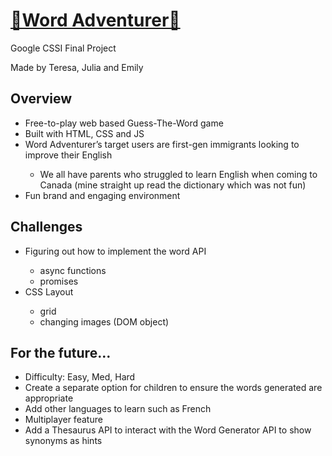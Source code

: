 <h1> <a href="https://word-adventurer.emilykim10.repl.co/index.html">👹Word Adventurer🎈</a></h1>
Google CSSI Final Project

Made by Teresa, Julia and Emily

<h2>Overview</h2>
<ul>
<li>Free-to-play web based Guess-The-Word game </li>
<li>Built with HTML, CSS and JS</li>
<li>Word Adventurer’s target users are first-gen immigrants looking to improve their English</li>
<ul><li>We all have parents who struggled to learn English when coming to Canada (mine straight up read the dictionary which was not fun)</li></ul>
<li>Fun brand and engaging environment</li>
</ul>

<h2>Challenges</h2>
<ul>
<li>Figuring out how to implement the word API </li>
<ul><li>async functions</li><li>promises</li></ul>
<li>CSS Layout</li>
<ul><li>grid</li><li>changing images (DOM object)</li></ul>
</ul>

<h2>For the future…</h2> 
<ul>
<li>
Difficulty: Easy, Med, Hard</li><li>
Create a separate option for children to ensure the words generated are appropriate</li>
<li>Add other languages to learn such as French</li>
<li>Multiplayer feature</li>
<li>Add a Thesaurus API to interact with the Word Generator API to show synonyms as hints
</li>
</ul>
